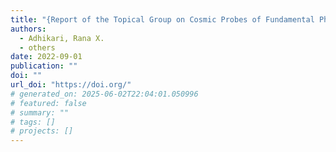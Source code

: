 ```yaml
---
title: "{Report of the Topical Group on Cosmic Probes of Fundamental Physics for for Snowmass 2021}"
authors:
  - Adhikari, Rana X.
  - others
date: 2022-09-01
publication: ""
doi: ""
url_doi: "https://doi.org/"
# generated_on: 2025-06-02T22:04:01.050996
# featured: false
# summary: ""
# tags: []
# projects: []
---
```


